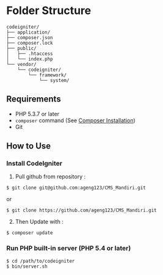 
# Folder Structure

```
codeigniter/
├── application/
├── composer.json
├── composer.lock
├── public/
│   ├── .htaccess
│   └── index.php
└── vendor/
    └── codeigniter/
        └── framework/
            └── system/
```

## Requirements

* PHP 5.3.7 or later
* `composer` command (See [Composer Installation](https://getcomposer.org/doc/00-intro.md#installation-linux-unix-osx))
* Git

## How to Use

### Install CodeIgniter
1. Pull github from repository : 
```
$ git clone git@github.com:ageng123/CMS_Mandiri.git
```
or 
```
$ git clone https://github.com/ageng123/CMS_Mandiri.git
```
2. Then Update with :
```
$ composer update
```
### Run PHP built-in server (PHP 5.4 or later)

```
$ cd /path/to/codeigniter
$ bin/server.sh
```